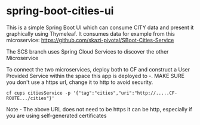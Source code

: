 # spring-boot-cities-ui
This is a simple Spring Boot UI which can consume CITY data and present it graphically using Thymeleaf. It consumes data for example from this microservice: https://github.com/skazi-pivotal/SBoot-Cities-Service

The SCS branch uses Spring Cloud Services to discover the other Microservice

To connect the two microservices, deploy both to CF and construct a User Provided Service within the space this app is deployed to -. MAKE SURE you don't use a https url, change it to http to avoid security.

```cf cups citiesService -p '{"tag":"cities","uri":"http://.....CF-ROUTE.../cities"}'```

Note - The above URL does not need to be https it can be http, especially if you are using self-generated certificates
